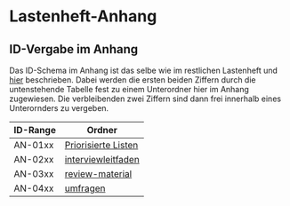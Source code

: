 # Lastenheft-Anhang

## ID-Vergabe im Anhang
Das ID-Schema im Anhang ist das selbe wie im restlichen Lastenheft und [hier](../../muster/id-vergabe.md) beschrieben. Dabei werden die ersten beiden Ziffern durch die untenstehende Tabelle fest zu einem Unterordner hier im Anhang zugewiesen. Die verbleibenden zwei Ziffern sind dann frei innerhalb eines Unterornders zu vergeben.

| ID-Range | Ordner |
|---|---|
| <a name="AN-01xx">AN-01xx</a> | [Priorisierte Listen](../anhang/Priorisierte%20Listen) |
| <a name="AN-02xx">AN-02xx</a> | [interviewleitfaden](../anhang/interviewleitfaden) |
| <a name="AN-03xx">AN-03xx</a> | [review-material](../anhang/review-material) |
| <a name="AN-04xx">AN-04xx</a> | [umfragen](../anhang/umfragen) |
